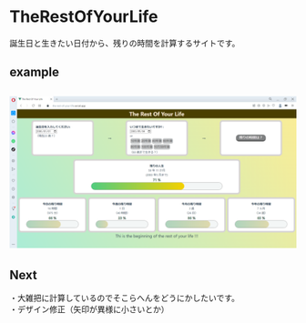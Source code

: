 # TheRestOfYourLife

誕生日と生きたい日付から、残りの時間を計算するサイトです。

## example

## ![example.png](/public/img/example.png "week4-2-plofiles-post.png")

## Next

・大雑把に計算しているのでそこらへんをどうにかしたいです。  
・デザイン修正（矢印が異様に小さいとか）
